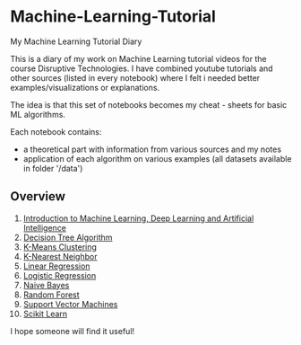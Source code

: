 # Machine-Learning-Tutorial
My Machine Learning Tutorial Diary

This is a diary of my work on Machine Learning tutorial videos for the course Disruptive Technologies.
I have combined youtube tutorials and other sources (listed in every notebook) where I felt i needed better examples/visualizations or explanations.

The idea is that this set of notebooks becomes my cheat - sheets for basic ML algorithms.

Each notebook contains:
- a theoretical part with information from various sources and my notes
- application of each algorithm on various examples (all datasets available in folder '/data')

## Overview

1. [Introduction to Machine Learning, Deep Learning and Artificial Intelligence](https://github.com/Cosolo/Machine-Learning-Tutorial/blob/master/Machine%20Learning%2C%20Deep%20Learning%2C%20AI%20-%20INFO.ipynb)
2. [Decision Tree Algorithm](https://github.com/Cosolo/Machine-Learning-Tutorial/blob/master/Decision%20Tree%20Algorithm.ipynb)
3. [K-Means Clustering](https://github.com/Cosolo/Machine-Learning-Tutorial/blob/master/K-Means%20clustering.ipynb)
4. [K-Nearest Neighbor](https://github.com/Cosolo/Machine-Learning-Tutorial/blob/master/K-Nearest%20Neighbor.ipynb)
5. [Linear Regression](https://github.com/Cosolo/Machine-Learning-Tutorial/blob/master/Linear%20Regression.ipynb)
6. [Logistic Regression](https://github.com/Cosolo/Machine-Learning-Tutorial/blob/master/Logistic%20Regression.ipynb)
7. [Naive Bayes](https://github.com/Cosolo/Machine-Learning-Tutorial/blob/master/Naive%20Bayes.ipynb)
8. [Random Forest](https://github.com/Cosolo/Machine-Learning-Tutorial/blob/master/Random%20Forest.ipynb)
9. [Support Vector Machines](https://github.com/Cosolo/Machine-Learning-Tutorial/blob/master/Support%20Vector%20Machines.ipynb)
10. [Scikit Learn](https://github.com/Cosolo/Machine-Learning-Tutorial/blob/master/Scikit%20Learn.ipynb)

I hope someone will find it useful!
